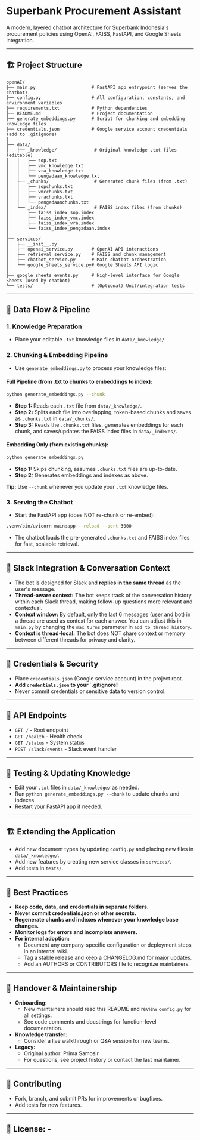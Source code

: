 # Superbank Procurement Assistant

A modern, layered chatbot architecture for Superbank Indonesia's procurement policies using OpenAI, FAISS, FastAPI, and Google Sheets integration.

---

## 🏗️ Project Structure

```
openAI/
├── main.py                     # FastAPI app entrypoint (serves the chatbot)
├── config.py                   # All configuration, constants, and environment variables
├── requirements.txt            # Python dependencies
├── README.md                   # Project documentation
├── generate_embeddings.py      # Script for chunking and embedding knowledge files
├── credentials.json            # Google service account credentials (add to .gitignore)
│
├── data/
│   ├── _knowledge/              # Original knowledge .txt files (editable)
│   │   ├── sop.txt
│   │   ├── vmc_knowledge.txt
│   │   ├── vra_knowledge.txt
│   │   └── pengadaan_knowledge.txt
│   ├── _chunks/                 # Generated chunk files (from .txt)
│   │   ├── sopchunks.txt
│   │   ├── vmcchunks.txt
│   │   ├── vrachunks.txt
│   │   └── pengadaanchunks.txt
│   └── _index/                  # FAISS index files (from chunks)
│       ├── faiss_index_sop.index
│       ├── faiss_index_vmc.index
│       ├── faiss_index_vra.index
│       └── faiss_index_pengadaan.index
│
├── services/
│   ├── __init__.py
│   ├── openai_service.py       # OpenAI API interactions
│   ├── retrieval_service.py    # FAISS and chunk management
│   ├── chatbot_service.py      # Main chatbot orchestration
│   └── google_sheets_service.py# Google Sheets API logic
│
├── google_sheets_events.py     # High-level interface for Google Sheets (used by chatbot)
└── tests/                      # (Optional) Unit/integration tests
```

---

## 🚀 Data Flow & Pipeline

### 1. **Knowledge Preparation**

- Place your editable `.txt` knowledge files in `data/_knowledge/`.

### 2. **Chunking & Embedding Pipeline**

- Use `generate_embeddings.py` to process your knowledge files:

#### **Full Pipeline (from .txt to chunks to embeddings to index):**

```bash
python generate_embeddings.py --chunk
```

- **Step 1:** Reads each `.txt` file from `data/_knowledge/`.
- **Step 2:** Splits each file into overlapping, token-based chunks and saves as `.chunks.txt` in `data/_chunks/`.
- **Step 3:** Reads the `.chunks.txt` files, generates embeddings for each chunk, and saves/updates the FAISS index files in `data/_indexes/`.

#### **Embedding Only (from existing chunks):**

```bash
python generate_embeddings.py
```

- **Step 1:** Skips chunking, assumes `.chunks.txt` files are up-to-date.
- **Step 2:** Generates embeddings and indexes as above.

**Tip:** Use `--chunk` whenever you update your `.txt` knowledge files.

### 3. **Serving the Chatbot**

- Start the FastAPI app (does NOT re-chunk or re-embed):

```bash
.venv/bin/uvicorn main:app --reload --port 3000
```

- The chatbot loads the pre-generated `.chunks.txt` and FAISS index files for fast, scalable retrieval.

---

## 💬 Slack Integration & Conversation Context

- The bot is designed for Slack and **replies in the same thread** as the user's message.
- **Thread-aware context:** The bot keeps track of the conversation history within each Slack thread, making follow-up questions more relevant and contextual.
- **Context window:** By default, only the last 6 messages (user and bot) in a thread are used as context for each answer. You can adjust this in `main.py` by changing the `max_turns` parameter in `add_to_thread_history`.
- **Context is thread-local:** The bot does NOT share context or memory between different threads for privacy and clarity.

---

## 🔑 Credentials & Security

- Place `credentials.json` (Google service account) in the project root.
- **Add `credentials.json` to your `.gitignore!**
- Never commit credentials or sensitive data to version control.

---

## 📡 API Endpoints

- `GET /` - Root endpoint
- `GET /health` - Health check
- `GET /status` - System status
- `POST /slack/events` - Slack event handler

---

## 🧪 Testing & Updating Knowledge

- Edit your `.txt` files in `data/_knowledge/` as needed.
- Run `python generate_embeddings.py --chunk` to update chunks and indexes.
- Restart your FastAPI app if needed.

---

## 🏗️ Extending the Application

- Add new document types by updating `config.py` and placing new files in `data/_knowledge/`.
- Add new features by creating new service classes in `services/`.
- Add tests in `tests/`.

---

## 📝 Best Practices

- **Keep code, data, and credentials in separate folders.**
- **Never commit credentials.json or other secrets.**
- **Regenerate chunks and indexes whenever your knowledge base changes.**
- **Monitor logs for errors and incomplete answers.**
- **For internal adoption:**
  - Document any company-specific configuration or deployment steps in an internal wiki.
  - Tag a stable release and keep a CHANGELOG.md for major updates.
  - Add an AUTHORS or CONTRIBUTORS file to recognize maintainers.

---

## 👥 Handover & Maintainership

- **Onboarding:**
  - New maintainers should read this README and review `config.py` for all settings.
  - See code comments and docstrings for function-level documentation.
- **Knowledge transfer:**
  - Consider a live walkthrough or Q&A session for new teams.
- **Legacy:**
  - Original author: Prima Samosir
  - For questions, see project history or contact the last maintainer.

---

## 🤝 Contributing

- Fork, branch, and submit PRs for improvements or bugfixes.
- Add tests for new features.

---

## 📝 License: -
